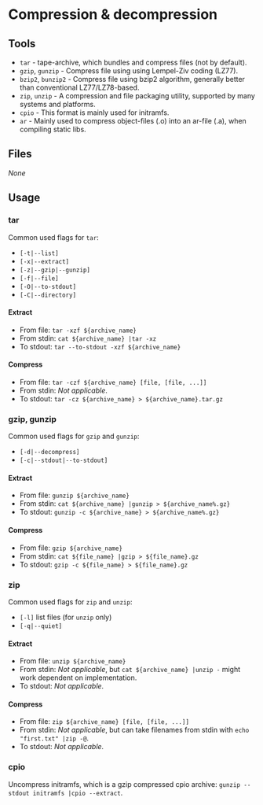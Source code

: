 # Compression & decompression

## Tools

* `tar` - tape-archive, which bundles and compress files (not by
  default).
* `gzip`, `gunzip` - Compress file using using Lempel-Ziv coding (LZ77).
* `bzip2`, `bunzip2` - Compress file using bzip2 algorithm, generally
  better than conventional LZ77/LZ78-based.
* `zip`, `unzip` - A compression and file packaging utility, supported by many
  systems and platforms.
* `cpio` - This format is mainly used for initramfs.
* `ar` - Mainly used to compress object-files (.o) into an ar-file (.a),
  when compiling static libs.

## Files

_None_

## Usage

### tar

Common used flags for `tar`:

* `[-t|--list]`
* `[-x|--extract]`
* `[-z|--gzip|--gunzip]`
* `[-f|--file]`
* `[-O|--to-stdout]`
* `[-C|--directory]`

#### Extract

* From file: `tar -xzf ${archive_name}`
* From stdin: `cat ${archive_name} |tar -xz`
* To stdout: `tar --to-stdout -xzf ${archive_name}`

#### Compress

* From file: `tar -czf ${archive_name} [file, [file, ...]]`
* From stdin: _Not applicable_.
* To stdout: `tar -cz ${archive_name} > ${archive_name}.tar.gz`

### gzip, gunzip

Common used flags for `gzip` and `gunzip`:

* `[-d|--decompress]`
* `[-c|--stdout|--to-stdout]`

#### Extract

* From file: `gunzip ${archive_name}`
* From stdin: `cat ${archive_name} |gunzip > ${archive_name%.gz}`
* To stdout: `gunzip -c ${archive_name} > ${archive_name%.gz}`

#### Compress

* From file: `gzip ${archive_name}`
* From stdin: `cat ${file_name} |gzip > ${file_name}.gz`
* To stdout: `gzip -c ${file_name} > ${file_name}.gz`

### zip

Common used flags for `zip` and `unzip`:

* `[-l]` list files (for `unzip` only)
* `[-q|--quiet]`

#### Extract

* From file: `unzip ${archive_name}`
* From stdin: _Not applicable_, but `cat ${archive_name} |unzip -` might work
  dependent on implementation.
* To stdout: _Not applicable_.

#### Compress

* From file: `zip ${archive_name} [file, [file, ...]]`
* From stdin: _Not applicable_, but can take filenames from stdin with
  `echo "first.txt" |zip -@`.
* To stdout: _Not applicable_.

### cpio

Uncompress initramfs, which is a gzip compressed cpio archive:
`gunzip --stdout initramfs |cpio --extract`.

